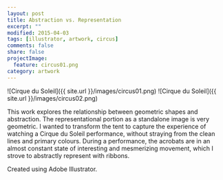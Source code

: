 ```yaml
---
layout: post
title: Abstraction vs. Representation
excerpt: ""
modified: 2015-04-03
tags: [illustrator, artwork, circus]
comments: false
share: false
projectImage:
  feature: circus01.png
category: artwork
---
```


![Cirque du Soleil]({{ site.url }}/images/circus01.png)
![Cirque du Soleil]({{ site.url }}/images/circus02.png)

This work explores the relationship between geometric shapes and abstraction. The representational portion as a standalone image is very geometric. I wanted to transform the tent to capture the experience of watching a Cirque du Soleil performance, without straying from the clean lines and primary colours. During a performance, the acrobats are in an almost constant state of interesting and mesmerizing movement, which I strove to abstractly represent with ribbons.

Created using Adobe Illustrator.